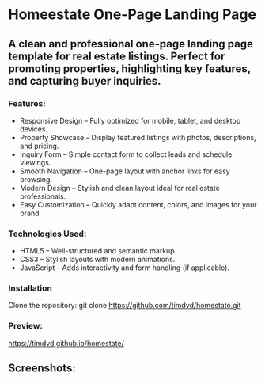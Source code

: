 # Homeestate One-Page Landing Page
## A clean and professional one-page landing page template for real estate listings. Perfect for promoting properties, highlighting key features, and capturing buyer inquiries.

### Features:
 - Responsive Design – Fully optimized for mobile, tablet, and desktop devices.
 - Property Showcase – Display featured listings with photos, descriptions, and pricing.
 - Inquiry Form – Simple contact form to collect leads and schedule viewings.
 - Smooth Navigation – One-page layout with anchor links for easy browsing.
 - Modern Design – Stylish and clean layout ideal for real estate professionals.
 - Easy Customization – Quickly adapt content, colors, and images for your brand.
   
### Technologies Used:
 - HTML5 – Well-structured and semantic markup.
 - CSS3 – Stylish layouts with modern animations.
 - JavaScript – Adds interactivity and form handling (if applicable).

### Installation
Clone the repository:  git clone https://github.com/timdvd/homestate.git

### Preview:
https://timdvd.github.io/homestate/

## Screenshots:
